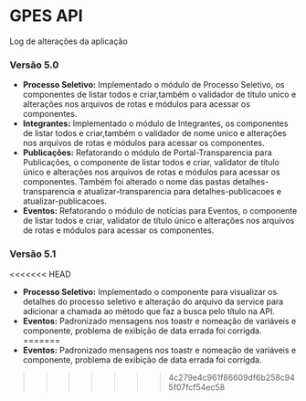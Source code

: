 # GPES API

Log de alterações da aplicação

### Versão 5.0
* **Processo Seletivo:** Implementado o módulo de Processo Seletivo, os componentes de listar todos e criar,também o validador de título unico e alterações nos arquivos de rotas e módulos para acessar os componentes.
* **Integrantes:** Implementado o módulo de Integrantes, os componentes de listar todos e criar,também o validador de nome unico e alterações nos arquivos de rotas e módulos para acessar os componentes.
* **Publicações:** Refatorando o módulo de Portal-Transparencia para Publicações, o componente de listar todos e criar, validator de título único e alterações nos arquivos de rotas e
módulos para acessar os componentes. Também foi alterado o nome das pastas detalhes-transparencia e atualizar-transparencia para detalhes-publicacoes e atualizar-publicacoes.
* **Eventos:** Refatorando o módulo de notícias para Eventos, o componente de listar todos e criar, validator de título único e alterações nos arquivos de rotas e módulos para acessar os componentes.

### Versão 5.1
<<<<<<< HEAD
* **Processo Seletivo:** Implementado o componente para visualizar os detalhes do processo seletivo e alteração do arquivo da service para adicionar a chamada ao método que faz a busca pelo título na API.
* **Eventos:** Padronizado mensagens nos toastr e nomeação de variáveis e componente, problema de exibição de data errada foi corrigda.
=======
* **Eventos:** Padronizado mensagens nos toastr e nomeação de variáveis e componente, problema de exibição de data errada foi corrigda.
>>>>>>> 4c279e4c961f86609df6b258c945f07fcf54ec58
